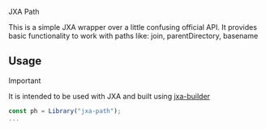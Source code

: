 JXA Path

This is a simple JXA wrapper over a little confusing official API.
It provides basic functionality to work with paths like: join, parentDirectory, basename

## Usage

> [!IMPORTANT]
> It is intended to be used with JXA and built using [jxa-builder](https://github.com/seb0xff/jxa-builder)

```javascript
const ph = Library("jxa-path");
...
```
